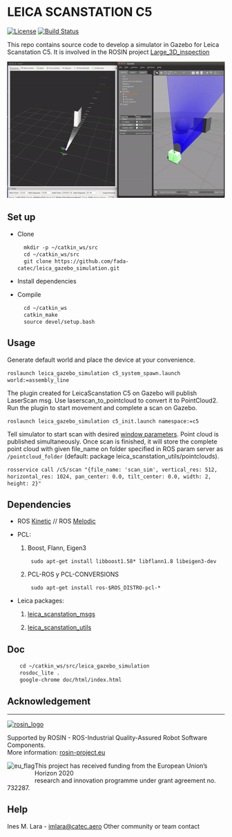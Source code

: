 # LEICA SCANSTATION C5 #

[![License](https://img.shields.io/badge/License-Apache%202-blue.svg)](https://opensource.org/licenses/Apache-2.0)
[![Build Status](https://travis-ci.com/fada-catec/leica_gazebo_simulation.svg?branch=master)](https://travis-ci.com/fada-catec/leica_gazebo_simulation)

This repo contains source code to develop a simulator in Gazebo for Leica Scanstation C5.
It is involved in the ROSIN project [Large_3D_inspection](http://wiki.ros.org/large_3d_inspection)

![simulator](simulator.gif)

## Set up ##

* Clone

        mkdir -p ~/catkin_ws/src
        cd ~/catkin_ws/src
        git clone https://github.com/fada-catec/leica_gazebo_simulation.git

* Install dependencies 

* Compile

        cd ~/catkin_ws
        catkin_make
        source devel/setup.bash

## Usage ##

Generate default world and place the device at your convenience.

    roslaunch leica_gazebo_simulation c5_system_spawn.launch world:=assembly_line

The plugin created for LeicaScanstation C5 on Gazebo will publish LaserScan msg. Use laserscan_to_pointcloud to convert it to PointCloud2. Run the plugin to start movement and complete a scan on Gazebo.

    roslaunch leica_gazebo_simulation c5_init.launch namespace:=c5

Tell simulator to start scan with desired [window parameters](http://wiki.ros.org/leica_scanstation#Scan_with_Leica_Scanstation_C5). Point cloud is published simultaneously. Once scan is finished, it will store the complete point cloud with given file_name on folder specified in ROS param server as `/pointcloud_folder` (default: package leica_scanstation_utils/pointclouds).

    rosservice call /c5/scan "{file_name: 'scan_sim', vertical_res: 512, horizontal_res: 1024, pan_center: 0.0, tilt_center: 0.0, width: 2, height: 2}"

## Dependencies ##

* ROS [Kinetic](http://wiki.ros.org/kinetic/Installation/Ubuntu) // ROS [Melodic](http://wiki.ros.org/melodic/Installation/Ubuntu) 

* PCL:

    1. Boost, Flann, Eigen3

            sudo apt-get install libboost1.58* libflann1.8 libeigen3-dev

    2. PCL-ROS y PCL-CONVERSIONS

            sudo apt-get install ros-$ROS_DISTRO-pcl-*

* Leica packages:

    1. [leica_scanstation_msgs](https://github.com/fada-catec/leica_scanstation/tree/master/leica_scanstation_msgs)

    2. [leica_scanstation_utils](https://github.com/fada-catec/leica_scanstation/tree/master/leica_scanstation_utils)

## Doc ##

        cd ~/catkin_ws/src/leica_gazebo_simulation
        rosdoc_lite .
        google-chrome doc/html/index.html

## Acknowledgement

***
<!-- 
    ROSIN acknowledgement from the ROSIN press kit
    @ https://github.com/rosin-project/press_kit
-->

<a href="http://rosin-project.eu">
  <img src="http://rosin-project.eu/wp-content/uploads/rosin_ack_logo_wide.png" 
       alt="rosin_logo" height="60" >
</a>

Supported by ROSIN - ROS-Industrial Quality-Assured Robot Software Components.  
More information: <a href="http://rosin-project.eu">rosin-project.eu</a>

<img src="http://rosin-project.eu/wp-content/uploads/rosin_eu_flag.jpg" 
     alt="eu_flag" height="45" align="left" >  

This project has received funding from the European Union’s Horizon 2020  
research and innovation programme under grant agreement no. 732287. 

## Help ##
Ines M. Lara - imlara@catec.aero
Other community or team contact
